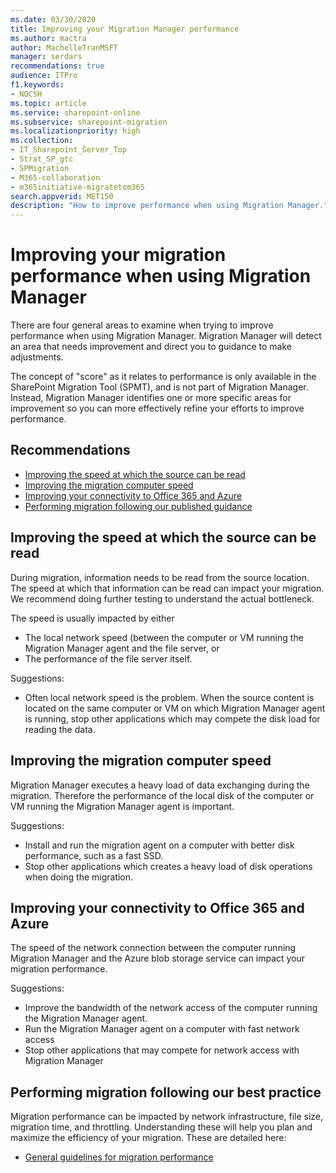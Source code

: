 ```yaml
---
ms.date: 03/30/2020
title: Improving your Migration Manager performance
ms.author: mactra
author: MachelleTranMSFT
manager: serdars
recommendations: true
audience: ITPro
f1.keywords:
- NOCSH
ms.topic: article
ms.service: sharepoint-online
ms.subservice: sharepoint-migration
ms.localizationpriority: high
ms.collection:
- IT_Sharepoint_Server_Top
- Strat_SP_gtc
- SPMigration
- M365-collaboration
- m365initiative-migratetom365
search.appverid: MET150
description: "How to improve performance when using Migration Manager."
---
```


# Improving your migration performance when using Migration Manager

There are four general areas to examine when trying to improve performance when using Migration Manager.  Migration Manager will detect an area that needs improvement and direct you to guidance to make adjustments.

The concept of "score" as it relates to performance is only available in the SharePoint Migration Tool (SPMT), and is not part of Migration Manager.  Instead, Migration Manager identifies one or more specific areas for improvement so you can more effectively refine your efforts to improve performance.

## Recommendations

- [Improving the speed at which the source can be read](#improving-the-speed-at-which-the-source-can-be-read)
- [Improving the migration computer speed](#improving-the-migration-computer-speed)
- [Improving your connectivity to Office 365 and Azure](#improving-your-connectivity-to-office-365-and-azure)
- [Performing migration following our published guidance](./sharepoint-online-and-onedrive-migration-speed.md)

## Improving the speed at which the source can be read

During migration, information needs to be read from the source location. The speed at which that information can be read can impact your migration.  We recommend doing further testing to understand the actual bottleneck.

The speed is usually impacted by either

- The local network speed (between the computer or VM running the Migration Manager agent and the file server, or
- The performance of the file server itself.

Suggestions:

- Often local network speed is the problem. When the source content is located on the same computer or VM on which Migration Manager agent is running, stop other applications which may compete the disk load for reading the data.

## Improving the migration computer speed

Migration Manager executes a heavy load of data exchanging during the migration. Therefore the performance of the local disk of the computer or VM running the Migration Manager agent is important.

Suggestions:

- Install and run the migration agent on a computer with better disk performance, such as a fast SSD.
- Stop other applications which  creates a heavy load of disk operations when doing the migration.

## Improving your connectivity to Office 365 and Azure

The speed of the network connection between the computer running Migration Manager and the Azure blob storage service can impact your migration performance.

Suggestions:

- Improve the bandwidth of the network access of the computer running the Migration Manager agent.
- Run the Migration Manager agent on a computer with fast network access
- Stop other applications that may compete for network access with Migration Manager

## Performing migration following our best practice

Migration performance can be impacted by network infrastructure, file size, migration time, and throttling. Understanding these will help you plan and maximize the efficiency of your migration. These are detailed here:

- [General guidelines for migration performance](./sharepoint-online-and-onedrive-migration-speed.md)

